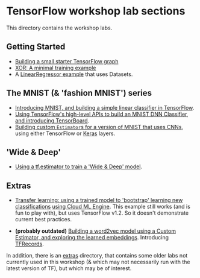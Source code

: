 
# TensorFlow workshop lab sections

This directory contains the workshop labs.

<!---
[** add note re: TF versions tested with **].
-->

## Getting Started

- [Building a small starter TensorFlow graph](getting_started/starter_tf_graph/README.md)
- [XOR: A minimal training example](getting_started/xor/README.md)
- A [LinearRegressor example](linear_regressor_datasets) that uses Datasets.


## The MNIST (& 'fashion MNIST') series

- [Introducing MNIST, and building a simple linear classifier in TensorFlow](mnist_series/01_README_mnist_simple.md).
- [Using TensorFlow's high-level APIs to build an MNIST DNN Classifier, and introducing TensorBoard](mnist_series/02_README_mnist_tflearn.md).
- [Building custom `Estimator`s for a version of MNIST that uses CNNs](mnist_series/mnist_cnn_custom_estimator/README.md), using either TensorFlow or [Keras](https://keras.io/) layers.


## 'Wide & Deep'

- [Using a tf.estimator to train a 'Wide & Deep' model](wide_n_deep/README.md).


## Extras

- [Transfer learning: using a trained model to 'bootstrap' learning new classifications](transfer_learning/README.md) [using Cloud ML Engine](transfer_learning/cloudml). This example still works (and is fun to play with), but uses TensorFlow v1.2.  So it doesn't demonstrate current best practices.

- **(probably outdated)** [Building a word2vec model using a Custom Estimator, and exploring the learned embeddings](word2vec/README.md). Introducing [TFRecords](https://www.tensorflow.org/api_guides/python/python_io).

In addition, there is an [extras](extras/README.md) directory, that contains some older labs not currently used in this workshop (& which may not necessarily run with the latest version of TF), but which may be of interest.

